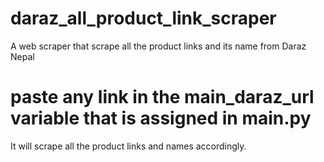 # daraz_all_product_link_scraper
A web scraper that scrape all the product links and its name from Daraz Nepal

# paste any link in the main_daraz_url variable that is assigned in main.py
It will scrape all the product links and names accordingly.
